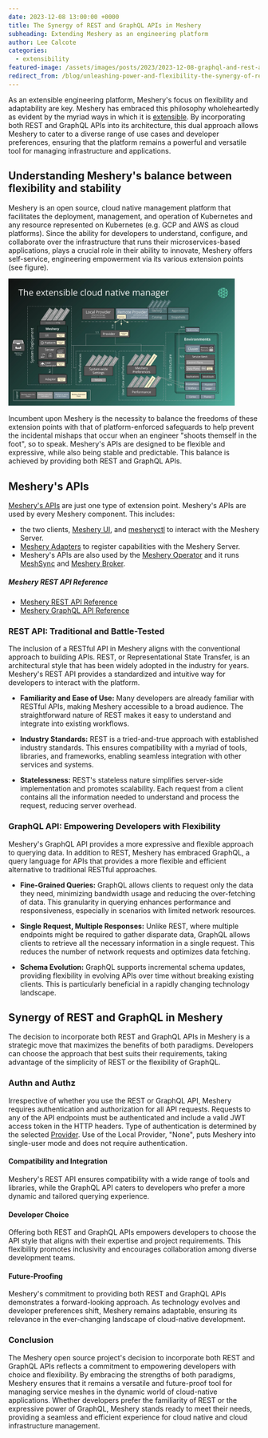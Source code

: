```yaml
---
date: 2023-12-08 13:00:00 +0000
title: The Synergy of REST and GraphQL APIs in Meshery
subheading: Extending Meshery as an engineering platform
author: Lee Calcote
categories:
  - extensibility
featured-image: /assets/images/posts/2023/2023-12-08-graphql-and-rest-apis/meshery-apis.jpeg
redirect_from: /blog/unleashing-power-and-flexibility-the-synergy-of-rest-and-graphql-in-meshery
---
```


As an extensible engineering platform, Meshery's focus on flexibility and adaptability are key. Meshery has embraced this philosophy wholeheartedly as evident by the myriad ways in which it is [extensible](https://docs.meshery.io/extensibility). By incorporating both REST and GraphQL APIs into its architecture, this dual approach allows Meshery to cater to a diverse range of use cases and developer preferences, ensuring that the platform remains a powerful and versatile tool for managing infrastructure and applications.

## Understanding Meshery's balance between flexibility and stability

Meshery is an open source, cloud native management platform that facilitates the deployment, management, and operation of Kubernetes and any resource represented on Kubernetes (e.g. GCP and AWS as cloud platforms). Since the ability for developers to understand, configure, and collaborate over the infrastructure that runs their microservices-based applications, plays a crucial role in their ability to innovate, Meshery offers self-service, engineering empowerment via its various extension points (see figure).

<img alt="Meshery Extension Points" src="/assets/images/posts/2023/2023-12-08-graphql-and-rest-apis/meshery-extension-points.webp" width="90%" />

Incumbent upon Meshery is the necessity to balance the freedoms of these extension points with that of platform-enforced safeguards to help prevent the incidental mishaps that occur when an engineer "shoots themself in the foot", so to speak. Meshery's APIs are designed to be flexible and expressive, while also being stable and predictable. This balance is achieved by providing both REST and GraphQL APIs.

## Meshery's APIs

[Meshery's APIs](https://docs.meshery.io/extensibility/api) are just one type of extension point. Meshery's APIs are used by every Meshery component. This includes:

- the two clients, [Meshery UI](https://docs.meshery.io/concepts/architecture), and [mesheryctl](https://docs.meshery.io/reference/mesheryctl) to interact with the Meshery Server.
- [Meshery Adapters](https://docs.meshery.io/concepts/architecture/adapters) to register capabilities with the Meshery Server.
- Meshery's APIs are also used by the [Meshery Operator](https://docs.meshery.io/concepts/architecture/operator) and it runs [MeshSync](https://docs.meshery.io/concepts/architecture/broker) and [Meshery Broker](https://docs.meshery.io/concepts/architecture/broker).

<div class="callout">
<h5>Meshery REST API Reference</h5>
<ul><li><a href="(https://docs.meshery.io/reference/rest-apis">Meshery REST API Reference</a></li>
<li><a href="(https://docs.meshery.io/reference/graphql-apis">Meshery GraphQL API Reference</a></li>
</ul>
</div>

### REST API: Traditional and Battle-Tested

The inclusion of a RESTful API in Meshery aligns with the conventional approach to building APIs. REST, or Representational State Transfer, is an architectural style that has been widely adopted in the industry for years. Meshery's REST API provides a standardized and intuitive way for developers to interact with the platform.

- **Familiarity and Ease of Use:** Many developers are already familiar with RESTful APIs, making Meshery accessible to a broad audience. The straightforward nature of REST makes it easy to understand and integrate into existing workflows.

- **Industry Standards:** REST is a tried-and-true approach with established industry standards. This ensures compatibility with a myriad of tools, libraries, and frameworks, enabling seamless integration with other services and systems.

- **Statelessness:** REST's stateless nature simplifies server-side implementation and promotes scalability. Each request from a client contains all the information needed to understand and process the request, reducing server overhead.

### GraphQL API: Empowering Developers with Flexibility

Meshery's GraphQL API provides a more expressive and flexible approach to querying data. In addition to REST, Meshery has embraced GraphQL, a query language for APIs that provides a more flexible and efficient alternative to traditional RESTful approaches.

- **Fine-Grained Queries:** GraphQL allows clients to request only the data they need, minimizing bandwidth usage and reducing the over-fetching of data. This granularity in querying enhances performance and responsiveness, especially in scenarios with limited network resources.

- **Single Request, Multiple Responses:** Unlike REST, where multiple endpoints might be required to gather disparate data, GraphQL allows clients to retrieve all the necessary information in a single request. This reduces the number of network requests and optimizes data fetching.

- **Schema Evolution:** GraphQL supports incremental schema updates, providing flexibility in evolving APIs over time without breaking existing clients. This is particularly beneficial in a rapidly changing technology landscape.

## Synergy of REST and GraphQL in Meshery

The decision to incorporate both REST and GraphQL APIs in Meshery is a strategic move that maximizes the benefits of both paradigms. Developers can choose the approach that best suits their requirements, taking advantage of the simplicity of REST or the flexibility of GraphQL.

### Authn and Authz

Irrespective of whether you use the REST or GraphQL API, Meshery requires authentication and authorization for all API requests. Requests to any of the API endpoints must be authenticated and include a valid JWT access token in the HTTP headers. Type of authentication is determined by the selected [Provider](https://docs.meshery.io/extensibility/providers). Use of the Local Provider, "None", puts Meshery into single-user mode and does not require authentication.

#### Compatibility and Integration

Meshery's REST API ensures compatibility with a wide range of tools and libraries, while the GraphQL API caters to developers who prefer a more dynamic and tailored querying experience.

#### Developer Choice

Offering both REST and GraphQL APIs empowers developers to choose the API style that aligns with their expertise and project requirements. This flexibility promotes inclusivity and encourages collaboration among diverse development teams.

#### Future-Proofing

Meshery's commitment to providing both REST and GraphQL APIs demonstrates a forward-looking approach. As technology evolves and developer preferences shift, Meshery remains adaptable, ensuring its relevance in the ever-changing landscape of cloud-native development.

### Conclusion

The Meshery open source project's decision to incorporate both REST and GraphQL APIs reflects a commitment to empowering developers with choice and flexibility. By embracing the strengths of both paradigms, Meshery ensures that it remains a versatile and future-proof tool for managing service meshes in the dynamic world of cloud-native applications. Whether developers prefer the familiarity of REST or the expressive power of GraphQL, Meshery stands ready to meet their needs, providing a seamless and efficient experience for cloud native and cloud infrastructure management.